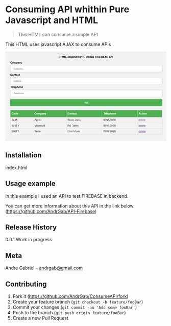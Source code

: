 # Consuming API whithin Pure Javascript and HTML
> This HTML can consume a simple API


This HTML uses javascript AJAX to consume APIs

![](assets\HTML-API.png)

## Installation

index.html


## Usage example

In this example I used an API to test FIREBASE in backend.

You can get more information about this API in the link below.
(<https://github.com/AndrGab/API-Firebase>)


## Release History

0.0.1 Work in progress

## Meta

Andre Gabriel – andrgab@gmail.com


## Contributing

1. Fork it (<https://github.com/AndrGab/ConsumeAPI/fork>)
2. Create your feature branch (`git checkout -b feature/fooBar`)
3. Commit your changes (`git commit -am 'Add some fooBar'`)
4. Push to the branch (`git push origin feature/fooBar`)
5. Create a new Pull Request
